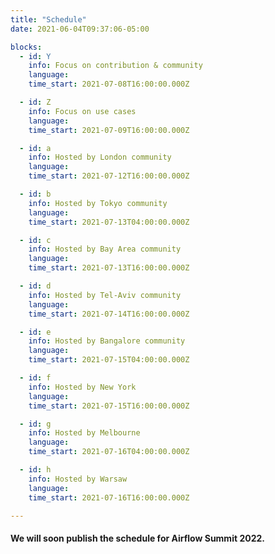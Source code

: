 ```yaml
---
title: "Schedule"
date: 2021-06-04T09:37:06-05:00

blocks: 
  - id: Y
    info: Focus on contribution & community
    language: 
    time_start: 2021-07-08T16:00:00.000Z

  - id: Z
    info: Focus on use cases
    language: 
    time_start: 2021-07-09T16:00:00.000Z

  - id: a
    info: Hosted by London community
    language: 
    time_start: 2021-07-12T16:00:00.000Z

  - id: b
    info: Hosted by Tokyo community
    language: 
    time_start: 2021-07-13T04:00:00.000Z

  - id: c
    info: Hosted by Bay Area community
    language: 
    time_start: 2021-07-13T16:00:00.000Z

  - id: d
    info: Hosted by Tel-Aviv community
    language: 
    time_start: 2021-07-14T16:00:00.000Z

  - id: e
    info: Hosted by Bangalore community
    language: 
    time_start: 2021-07-15T04:00:00.000Z

  - id: f
    info: Hosted by New York
    language: 
    time_start: 2021-07-15T16:00:00.000Z

  - id: g
    info: Hosted by Melbourne
    language: 
    time_start: 2021-07-16T04:00:00.000Z

  - id: h
    info: Hosted by Warsaw
    language: 
    time_start: 2021-07-16T16:00:00.000Z

---
```


<h4>We will soon publish the schedule for Airflow Summit 2022.</h4>
